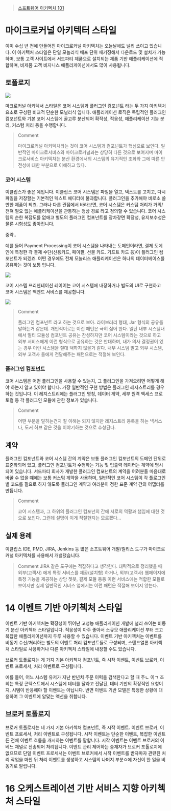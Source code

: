> [소프트웨어 아키텍처 101](http://www.yes24.com/Product/Goods/104491433)

# 마이크로커널 아키텍터 스타일

이미 수십 년 전에 만들어진 마이크로커널 아키텍처는 오늘날에도 널리 쓰이고 있습니다. 이 아키텍처 스타일은 단일 모놀리식 배포 단위 패키징해서 다운로드 및 설치가 가능하며, 보통 고객 사이트에서 서드파티 제품으로 설치되는 제품 기반 애플리케이션에 적합하며, 비제품 고객 비지니스 애플리케이션에서도 많이 사용됩니다.

## 토폴로지
![](https://raw.githubusercontent.com/cheese10yun/TIL/master//assets/img-101.png)

마크로커널 아키텍서 스타일은 코어 시스템과 플러그인 컴포넌트 라는 두 가지 아키텍처 요소로 구성된 비교적 단순한 모널리식 입니다. 애플리케이션 로직은 독립적인 플러그인 컴포넌트와 기본 코어 시스템에 골고루 분산되어 확작성, 적응성, 애플리케이션 기능 분리, 커스텀 처리 등을 수행합니다.

> Comment
> 
> 마이크로커널 아키텍처라는 것이 코어 시스템과 컴포넌트가 핵심으로 보인다. 일반적인 마이크로서비스와 마이크로커널과는 상당히 다른 것으로 보여지며 마이크로서비스 아키텍처는 분산 환경에서의 시스템의 유기적인 조화와 그에 따른 안전성에 대한 부분으로 이해하고 있다.

### 코어 시스템
이클립스가 좋은 예입니다. 이클립스 코어 시스템은 파일을 열고, 텍스트를 고치고, 다시 파일을 저장할는 기본적인 텍스트 에디터에 불과합니다. 플러그인을 추가해야 비로소 쓸 만한 제품이 되죠. 그러나 다른 관점에서 바라보면, 코어 시스템은 커스텀 처리가 거의/전혀 필요 없는 애플리케이션을 관통하는 정상 경로 라고 정의할 수 있습니다. 코어 시스템의 순한 복잡도를 없애고 별도의 플러그인 컴포넌트를 장차갛면 확장성, 유지보수성은 물론 시험성도 좋아집니다.

중략..

예를 들어 Payment Processing이 코어 시스템을 나타내는 도메인이라면, 결제 도메인에 특정한 각 결제 수단(신용카드, 페이팔, 선불 카드. 기프트 카드 등)이 플러그인 컴포넌트가 되겠죠. 어떤 경우에도 전체 모놀리스 애플리케이션은 하나의 데이터베이스를 공유하는 것이 보통 입니다.

![](https://raw.githubusercontent.com/cheese10yun/TIL/master//assets/img_101_2.jpg)

코어 시스템 프리젠테이션 레이어는 코어 시스템에 내장하거나 별도의 UI로 구현하고 코어 시스템은 백엔드 서비스를 제공합니다.

![](https://raw.githubusercontent.com/cheese10yun/TIL/master//assets/img_101_3.png)

> Comment
> 
> 플러그인 컴포넌트 라고 하는 것으로 보아. 라이브러리 형태, Jar 형식의 공유를 말하는거 같은데. 개인적이로는 이런 패턴은 극히 싫어 한다. 일단 내부 시스템내에서 멀티 모듈성 컴포넌트 공유는 찬성하지만 코어 시스템이라는 것으로 하고 외부 서비스에게 이런 형식으로 공유하는 것은 반대하며, 내가 의사 결정권이 있는 경우 이런 시스템을 절대 택하지 않을거 같다. 내부 시스템 말고 외부 시스템, 외부 고객사 들에게 전달해주는 패턴으로는 적절해 보인다.

### 플러그인 컴포넌트
코어 시스템은 어떤 플러그인을 사용할 수 있는지, 그 플러그인을 가져오려면 어떻게 해야 하는지 알고 있어야 합니다. 가장 일반적인 구현 방법은 플러그인 레지스트리를 경우하는 것입니다. 이 레지스트리에는 플러그인 명칭, 데이터 계약, 세부 원격 엑세스 프로토컬 등 각 플러그인 모듈에 관한 정보가 있습니다.

> Comment
> 
> 어떤 부분을 말하는건지 잘 이해는 되지 않지만 레지스트리 등록을 하는 넥서스나, 도커 허브 같은 것을 이야기하는 것으로 추청된다.

## 계약
플러그인 컴포넌트와 코어 시스템 간의 계약은 보통 플러그인 컴포넌트의 도메인 단위로 표준화되어 있고, 플러그인 컴포넌트가 수행하는 기능 및 입출력 데이터는 계약에 명시되어 있습니다. 서드파티 회사가 개발한 플러그인 컴포넌트의 계약을 어려분들 마음대로 바꿀 수 없을 떄에는 보통 커스텀 계약을 사용하며, 일반적인 코어 시스템이 각 플로그인별 코드를 필요로 하지 않도록 플러그인 계약과 여러분이 정한 표준 계약 간의 어댑터를 만듭니다.

> Comment
> 
> 코어 시스템과, 그 하위의 플러그인 컴포넌의 간에 서로의 역활과 챔임에 대한 것으로 보인다. 그런데 설명이 이게 적절한지는 모르겠다...

## 실제 용례
이클립스 IDE, PMD, JIRA, Jenkins 등 많은 소프트웨어 개발/릴리스 도구가 마이크로 커널 아키텍처를 사용해서 개밸됐습니다.

> Comment
> JIRA 같은 도구에는 적잡하다고 생각한다. 대략적으로 정리했을 때 외부(고객사) 에게 특정 서비스를 제공(설치형) 하거나, 외부(고객사) 웹페이지에 특정 기능을 제공하는 상담 쳇봇, 결제 모듈 등등 이런 서비스에는 적합한 모듈로 보이지만 실제 일반적인 서비스 업에서는 이런 패턴은 적절해 보이지 않는다.


# 14 이벤트 기반 아키첵처 스타일

이벤트 기반 아키첵처는 확장성이 뛰어난 고성능 애플리케이션 개발에 널리 쓰이는 비동기 분산 아키첵터 스타일입니다. 적응성이 아주 좋아서 소규모 애플리케이션 부터 크고 복잡한 애플리케이션까지 두루 사용할 수 있습니다. 이벤트 기반 아키첵처는 이벤트를 비동기 수신/처리하는 별도의 이벤트 처리 컴포넌트들로 구성되며, 스탠드얼론 아키첵처 스타일로 사용하거나 다른 아키첵처 스타일에 내장할 수도 있습니다.

브로커 토폴로지는 게 가지 기본 아키첵처 컴포넌트, 즉 시작 이벤트, 이벤트 브로커, 이벤트 프로세서, 처리 이벤트로 구성됩니다. 

예를 들어, 어느 시스템 유저가 지난 반년치 주문 이력을 검색한다고 할 때 주ㄴ 이ㄱ 조회는 특정 콘텍스트에서 시스템에 데터를 달라고 전달된, 데터 기반의 확장적인 요청이지, 시템이 반응해야 할 이벤트는 아닙니다. 반면 이벤트 기반 모델은 특정한 상황에 대응하여 그 이벤트에 알맞는 액션을 취합니다. 


## 브로커 토폴로지

브로커 토폴로지는 네 가지 기본 아키첵처 컴포넌트, 즉 시작 이벤트. 이벤트 브로커, 이벤트 프로세서, 처리 이벤트로 구성됩니다. 시작 이벤트는 단순한 이벤트, 복잡한 이벤트든 전체 이벤트 흐름을 개시하는 이벤트를 말합니다. 시작 이벤트는 이벤트 브로커의 이베느 채널로 전송되어 처리됩니다. 이벤트 관리 제어하는 중재자가 브로커 포톨로지에 없으므로 단일 이벤트 프로세서는 이벤트 브로커에서 시작 이벤트를 받자마자 관련된 처리 작업을 마친 뒤 처리 이벤트를 생성하고 시스템의 나머지 부분ㅇ에 자신이 한 일을 비동기로 알립니다.

# 16 오케스트레이션 기반 서비스 지향 아키첵처 스타일


